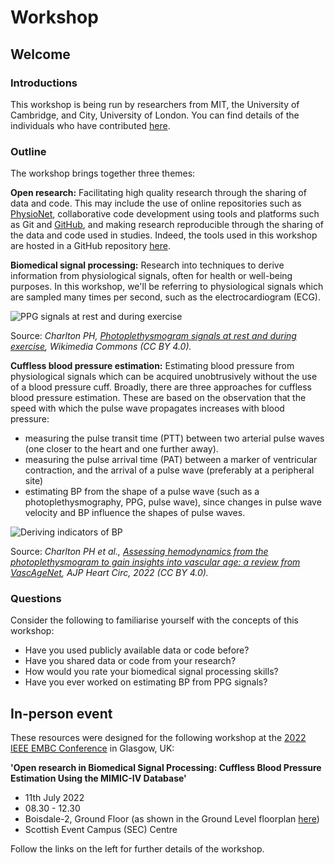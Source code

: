 # Workshop

## Welcome

### Introductions

This workshop is being run by researchers from MIT, the University of Cambridge, and City, University of London. You can find details of the individuals who have contributed [here](https://github.com/wfdb/mimic_wfdb_tutorials#contributors-).

### Outline

The workshop brings together three themes:

**Open research:** Facilitating high quality research through the sharing of data and code. This may include the use of online repositories such as [PhysioNet](https://physionet.org/), collaborative code development using tools and platforms such as Git and [GitHub](https://github.com/), and making research reproducible through the sharing of the data and code used in studies. Indeed, the tools used in this workshop are hosted in a GitHub repository [here](https://github.com/wfdb/mimic_wfdb_tutorials).

**Biomedical signal processing:** Research into techniques to derive information from physiological signals, often for health or well-being purposes. In this workshop, we'll be referring to physiological signals which are sampled many times per second, such as the electrocardiogram (ECG).

![PPG signals at rest and during exercise](https://upload.wikimedia.org/wikipedia/commons/8/8a/Photoplethysmogram_signals_at_rest_and_during_exercise.svg)

Source: _Charlton PH, [Photoplethysmogram signals at rest and during exercise](https://commons.wikimedia.org/wiki/File:Photoplethysmogram_signals_at_rest_and_during_exercise.svg), Wikimedia Commons (CC BY 4.0)._

**Cuffless blood pressure estimation:** Estimating blood pressure from physiological signals which can be acquired unobtrusively without the use of a blood pressure cuff. Broadly, there are three approaches for cuffless blood pressure estimation. These are based on the observation that the speed with which the pulse wave propagates increases with blood pressure:
   - measuring the pulse transit time (PTT) between two arterial pulse waves (one closer to the heart and one further away).
   - measuring the pulse arrival time (PAT) between a marker of ventricular contraction, and the arrival of a pulse wave (preferably at a peripheral site)
   - estimating BP from the shape of a pulse wave (such as a photoplethysmography, PPG, pulse wave), since changes in pulse wave velocity and BP influence the shapes of pulse waves.
 
![Deriving indicators of BP](https://journals.physiology.org/cms/10.1152/ajpheart.00392.2021/asset/images/large/ajpheart.00392.2021_f003.jpeg)

Source: _Charlton PH et al., [Assessing hemodynamics from the photoplethysmogram to gain insights into vascular age: a review from VascAgeNet](https://doi.org/10.1152/ajpheart.00392.2021), AJP Heart Circ, 2022 (CC BY 4.0)._

### Questions

Consider the following to familiarise yourself with the concepts of this workshop:
- Have you used publicly available data or code before?
- Have you shared data or code from your research?
- How would you rate your biomedical signal processing skills?
- Have you ever worked on estimating BP from PPG signals?

## In-person event

These resources were designed for the following workshop at the [2022 IEEE EMBC Conference](https://embc.embs.org/2022/) in Glasgow, UK:

**'Open research in Biomedical Signal Processing: Cuffless Blood Pressure Estimation Using the MIMIC-IV Database'**

- 11th July 2022
- 08.30 - 12.30
- Boisdale-2, Ground Floor (as shown in the Ground Level floorplan [here](https://www.sec.co.uk/organise-an-event/capacities-dimensions))
- Scottish Event Campus (SEC) Centre

Follow the links on the left for further details of the workshop.
